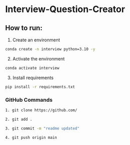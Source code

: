 # Interview-Question-Creator

## How to run:

1. Create an environment

```bash
conda create -n interview python=3.10 -y

```

2. Activate the environment

```bash
conda activate interview

```

3. Install requirements

```bash
pip install -r requirements.txt
```



### GitHub Commands

```bash
1. git clone https://github.com/ 

2. git add .

3. git commit -m "readme updated"

4. git push origin main

``` 